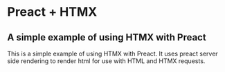 # Preact + HTMX
## A simple example of using HTMX with Preact

This is a simple example of using HTMX with Preact. It uses preact server side rendering to render html for use with HTML and HTMX requests.
